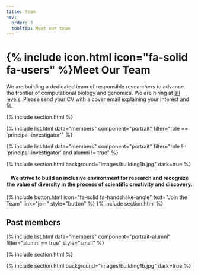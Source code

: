 ```yaml
---
title: Team
nav:
  order: 3
  tooltip: Meet our team
---
```


# {% include icon.html icon="fa-solid fa-users" %}Meet Our Team

We are building a dedicated team of responsible researchers to advance the frontier of computational biology and genomics.
We are hiring at [all levels](/join/). Please send your CV with a cover email explaining your interest and fit.

{% include section.html %}

{% include list.html data="members" component="portrait" filter="role == 'principal-investigator'" %}

{% include list.html data="members" component="portrait" filter="role != 'principal-investigator' and alumni != true" %}

{% include section.html background="images/building1b.jpg" dark=true %}

#### <center>We strive to build an inclusive environment for research and recognize the value of diversity in the process of scientific creativity and discovery.</center>

{%
  include button.html
  icon="fa-solid fa-handshake-angle"
  text="Join the Team"
  link="join"
  style="button"
%}
{% include section.html %}

## Past members

{% include list.html data="members" component="portrait-alumni" filter="alumni == true" style="small" %}

{% include section.html %}

{% include section.html background="images/building1b.jpg" dark=true %}

<!--
## Collaboration

{% capture content %}
[![MBZUAI](/images/mbzuai_logo.png)](https://mbzuai.ac.ae)

{% endcapture %}

{% include grid.html style="square" content=content %}
-->
